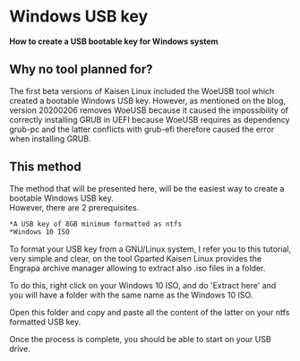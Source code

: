 # Windows USB key

**How to create a USB bootable key for Windows system**

## Why no tool planned for?
The first beta versions of Kaisen Linux included the WoeUSB tool which created a bootable Windows USB key. However, as mentioned on the blog, version 20200206 removes WoeUSB because it caused the impossibility of correctly installing GRUB in UEFI because WoeUSB requires as dependency grub-pc and the latter conflicts with grub-efi therefore caused the error when installing GRUB.

## This method
The method that will be presented here, will be the easiest way to create a bootable Windows USB key.  
However, there are 2 prerequisites.  

```bash
*A USB key of 8GB minimum formatted as ntfs
*Windows 10 ISO
```

To format your USB key from a GNU/Linux system, I refer you to this tutorial, very simple and clear, on the tool Gparted
Kaisen Linux provides the Engrapa archive manager allowing to extract also .iso files in a folder.  

To do this, right click on your Windows 10 ISO, and do 'Extract here' and you will have a folder with the same name as the Windows 10 ISO.  

Open this folder and copy and paste all the content of the latter on your ntfs formatted USB key.  

Once the process is complete, you should be able to start on your USB drive.  